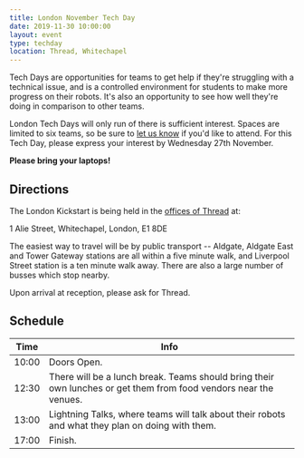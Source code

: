 ```yaml
---
title: London November Tech Day
date: 2019-11-30 10:00:00
layout: event
type: techday
location: Thread, Whitechapel
---
```


Tech Days are opportunities for teams to get help if they're struggling with a
technical issue, and is a controlled environment for students to make more
progress on their robots. It's also an opportunity to see how well they're doing
in comparison to other teams.

London Tech Days will only run of there is sufficient interest. Spaces are
limited to six teams, so be sure to [let us know][teams-contact] if you'd like
to attend. For this Tech Day, please express your interest by Wednesday 27th
November.

**Please bring your laptops!**

## Directions

The London Kickstart is being held in the [offices of Thread][venue-map] at:

1 Alie Street,
Whitechapel,
London,
E1 8DE

The easiest way to travel will be by public transport -- Aldgate, Aldgate East
and Tower Gateway stations are all within a five minute walk, and Liverpool
Street station is a ten minute walk away. There are also a large number of
busses which stop nearby.

Upon arrival at reception, please ask for Thread.

## Schedule

| Time  | Info |
|-------|------|
| 10:00 | Doors Open. |
| 12:30 | There will be a lunch break. Teams should bring their own lunches or get them from food vendors near the venues. |
| 13:00 | Lightning Talks, where teams will talk about their robots and what they plan on doing with them. |
| 17:00 | Finish. |

[venue-map]: https://drive.google.com/open?id=1J3wzcboMIrYpsTV1JzRRwT6N8FeBxEYP
[teams-contact]: mailto:teams@studentrobotics.org
